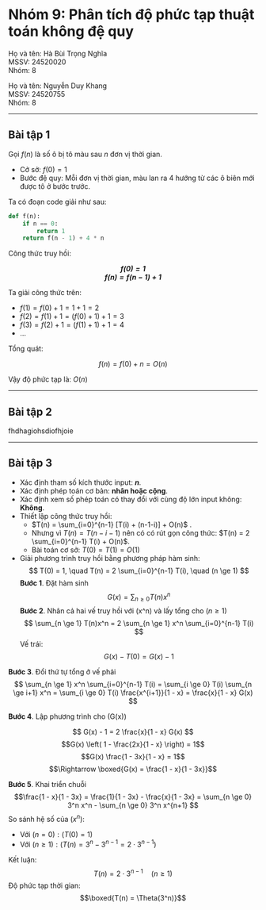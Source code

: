 # Nhóm 9: Phân tích độ phức tạp thuật toán không đệ quy

Họ và tên: Hà Bùi Trọng Nghĩa <br>
MSSV: 24520020<br>
Nhóm: 8 <br>


Họ và tên: Nguyễn Duy Khang <br>
MSSV: 24520755 <br>
Nhóm: 8

---

## Bài tập 1

Gọi $f(n)$ là số ô bị tô màu sau $n$ đơn vị thời gian.
- Cở sở: $f(0) = 1$
- Bước đệ quy: Mỗi đơn vị thời gian, màu lan ra 4 hướng từ các ô biên mới được tô ở bước trước.

Ta có đoạn code giải như sau:

```python
def f(n):
    if n == 0:
        return 1
    return f(n - 1) + 4 * n
```

Công thức truy hồi: <br>
***<p style="text-align:center;">
$f(0) = 1$ <br>
$f(n)=f(n−1)+1$ <br></p>***
Ta giải công thức trên:
- $f(1) = f(0) + 1 = 1 + 1 = 2$
- $f(2) = f(1) + 1 = (f(0) + 1) + 1 = 3$
- $f(3) = f(2) + 1 = (f(1) + 1) + 1 = 4$
- ...

Tổng quát:

$$
f(n) = f(0) + n = O(n)
$$

Vậy độ phức tạp là: $O(n)$

------

## Bài tập 2

fhdhagiohsdiofhjoie

------

## Bài tập 3

- Xác định tham số kích thước input: **$n$**.
- Xác định phép toán cơ bản: **nhân hoặc cộng**.
- Xác định xem số phép toán có thay đổi với cùng độ lớn input không: **Không**.
- Thiết lập công thức truy hồi:
    - $T(n) = \sum_{i=0}^{n-1} [T(i) + (n-1-i)] + O(n)$ .
    - Nhưng vì $T(n) = T(n - i - 1)$ nên có có rút gọn công thức: $T(n) = 2 \sum_{i=0}^{n-1} T(i) + O(n)$.
    - Bài toán cơ sở: $T(0) = T(1) = O(1)$
- Giải phương trình truy hồi bằng phương pháp hàm sinh:
$$
T(0) = 1, \quad T(n) = 2 \sum_{i=0}^{n-1} T(i), \quad (n \ge 1)
$$
 **Bước 1**. Đặt hàm sinh
 $$
 G(x) = \sum_{n \ge 0} T(n)x^n
 $$
 **Bước 2**. Nhân cả hai vế truy hồi với (x^n) và lấy tổng cho $(n \ge 1)$
 $$
 \sum_{n \ge 1} T(n)x^n = 2 \sum_{n \ge 1} x^n \sum_{i=0}^{n-1} T(i)
 $$
 Vế trái:
 $$G(x) - T(0) = G(x) - 1$$

 **Bước 3**. Đổi thứ tự tổng ở vế phải
 $$
 \sum_{n \ge 1} x^n \sum_{i=0}^{n-1} T(i)
= \sum_{i \ge 0} T(i) \sum_{n \ge i+1} x^n
= \sum_{i \ge 0} T(i) \frac{x^{i+1}}{1 - x}
= \frac{x}{1 - x} G(x)
$$

**Bước 4**. Lập phương trình cho (G(x))

$$
G(x) - 1 = 2 \frac{x}{1 - x} G(x)
$$
$$G(x) \left( 1 - \frac{2x}{1 - x} \right) = 1$$
$$G(x) \frac{1 - 3x}{1 - x} = 1$$
$$\Rightarrow \boxed{G(x) = \frac{1 - x}{1 - 3x}}$$

**Bước 5**. Khai triển chuỗi
$$\frac{1 - x}{1 - 3x} = \frac{1}{1 - 3x} - \frac{x}{1 - 3x}
= \sum_{n \ge 0} 3^n x^n - \sum_{n \ge 0} 3^n x^{n+1}
$$
So sánh hệ số của $(x^n)$:
* Với $(n = 0): (T(0) = 1)$
* Với $(n \ge 1): (T(n) = 3^n - 3^{n-1} = 2 \cdot 3^{n-1})$

Kết luận: $$T(n) = 2 \cdot 3^{n-1} \quad (n \ge 1)$$
Độ phức tạp thời gian:
$$\boxed{T(n) = \Theta(3^n)}$$


